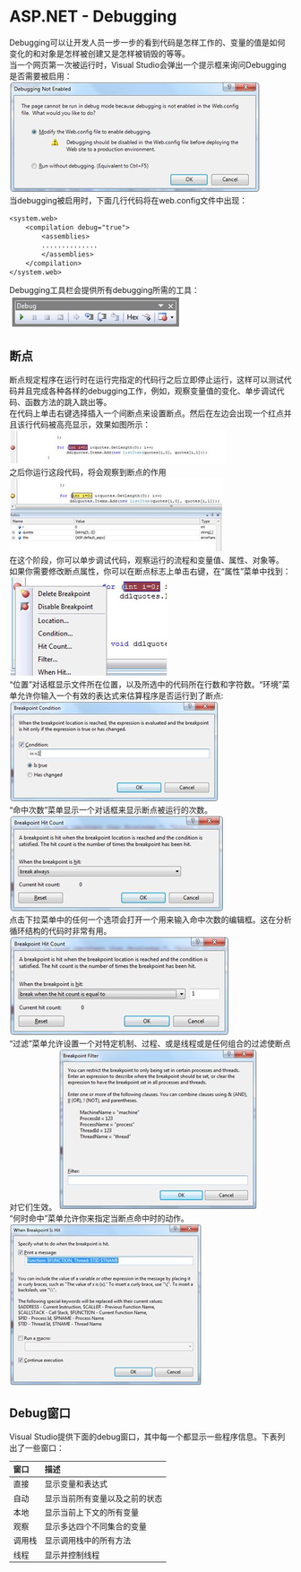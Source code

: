 # ASP.NET - Debugging
Debugging可以让开发人员一步一步的看到代码是怎样工作的、变量的值是如何变化的和对象是怎样被创建又是怎样被销毁的等等。  
当一个网页第一次被运行时，Visual Studio会弹出一个提示框来询问Debugging是否需要被启用：  
![debugging_info](images/debugging_info.jpg)  
当debugging被启用时，下面几行代码将在web.config文件中出现：
  
```
<system.web>  
    <compilation debug="true">  
        <assemblies>  
        ..............  
        </assemblies>  
    </compilation>  
</system.web>  
``` 

Debugging工具栏会提供所有debugging所需的工具：  
![debugging_toolbar.jpg](images/debugging_toolbar.jpg)
## 断点  
断点规定程序在运行时在运行完指定的代码行之后立即停止运行，这样可以测试代码并且完成各种各样的debugging工作，例如，观察变量值的变化、单步调试代码、函数方法的跳入跳出等。  
在代码上单击右键选择插入一个间断点来设置断点。然后在左边会出现一个红点并且该行代码被高亮显示，效果如图所示：  
![breakpoint_highlighted.jpg](images/breakpoint_highlighted.jpg)  
之后你运行这段代码，将会观察到断点的作用  
![breakpoint_highlighted2.jpg](images/breakpoint_highlighted2.jpg)  
在这个阶段，你可以单步调试代码，观察运行的流程和变量值、属性、对象等。  
如果你需要修改断点属性，你可以在断点标志上单击右键，在“属性”菜单中找到：  
![breakpoint_dropdown.jpg](images/breakpoint_dropdown.jpg)  
“位置”对话框显示文件所在位置，以及所选中的代码所在行数和字符数。“环境”菜单允许你输入一个有效的表达式来估算程序是否运行到了断点:  
![breakpoint_condition.jpg](images/breakpoint_condition.jpg)  
“命中次数”菜单显示一个对话框来显示断点被运行的次数。  
![breakpoint_asp.net.jpg](images/breakpoint_asp.net.jpg)  
点击下拉菜单中的任何一个选项会打开一个用来输入命中次数的编辑框。这在分析循环结构的代码时非常有用。  
![breakpoint_asp.net2.jpg](images/breakpoint_asp.net2.jpg)  
“过滤”菜单允许设置一个对特定机制、过程、或是线程或是任何组合的过滤使断点对它们生效。
![breakpoint_filters.jpg](images/breakpoint_filters.jpg)  
“何时命中”菜单允许你来指定当断点命中时的动作。  
![breakpoint_asp.net3.jpg](images/breakpoint_asp.net3.jpg)  
## Debug窗口  
Visual Studio提供下面的debug窗口，其中每一个都显示一些程序信息。下表列出了一些窗口： 

|窗口   | 描述         |
|:---------|:------------|  
|直接|显示变量和表达式 |  
|自动|显示当前所有变量以及之前的状态|
|本地|显示当前上下文的所有变量|
|观察|显示多达四个不同集合的变量|
|调用栈|显示调用栈中的所有方法|
|线程|显示并控制线程|
